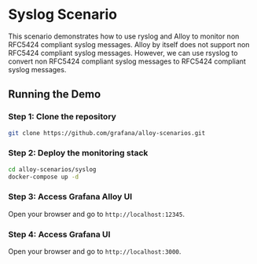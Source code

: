 # Syslog Scenario

This scenario demonstrates how to use ryslog and Alloy to monitor non RFC5424 compliant syslog messages. Alloy by itself does not support non RFC5424 compliant syslog messages. However, we can use rsyslog to convert non RFC5424 compliant syslog messages to RFC5424 compliant syslog messages. 

## Running the Demo

### Step 1: Clone the repository
```bash
git clone https://github.com/grafana/alloy-scenarios.git
```

### Step 2: Deploy the monitoring stack
```bash
cd alloy-scenarios/syslog
docker-compose up -d
```

### Step 3: Access Grafana Alloy UI
Open your browser and go to `http://localhost:12345`. 

### Step 4: Access Grafana UI
Open your browser and go to `http://localhost:3000`.


